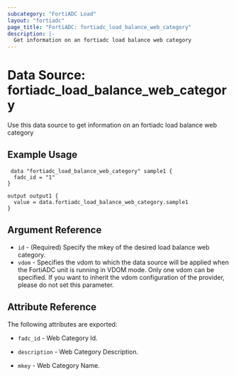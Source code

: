 ```yaml
---
subcategory: "FortiADC Load"
layout: "fortiadc"
page_title: "FortiADC: fortiadc_load_balance_web_category"
description: |-
  Get information on an fortiadc load balance web category
---
```


# Data Source: fortiadc_load_balance_web_category
Use this data source to get information on an fortiadc load balance web category

## Example Usage

```hcl
 data "fortiadc_load_balance_web_category" sample1 {
  fadc_id = "1"
}

output output1 {
  value = data.fortiadc_load_balance_web_category.sample1
}
```

## Argument Reference
* `id` - (Required) Specify the mkey of the desired  load balance web category.
* `vdom` - Specifies the vdom to which the data source will be applied when the FortiADC unit is running in VDOM mode. Only one vdom can be specified. If you want to inherit the vdom configuration of the provider, please do not set this parameter.


## Attribute Reference

The following attributes are exported:

* `fadc_id` - Web Category Id.

* `description` - Web Category Description. 
* `mkey` - Web Category Name. 



